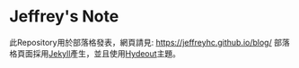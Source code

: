 # Jeffrey's Note

此Repository用於部落格發表，網頁請見: https://jeffreyhc.github.io/blog/
部落格頁面採用[Jekyll](https://jekyllrb.com/)產生，並且使用[Hydeout](https://github.com/fongandrew/hydeout)主題。